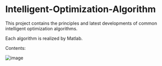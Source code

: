# Intelligent-Optimization-Algorithm

This project contains the principles and latest developments of common intelligent optimization algorithms.

Each algorithm is realized by Matlab.

Contents:

![image](https://github.com/ClearTorch/Intelligent-Optimization-Algorithm/contents.svg)

